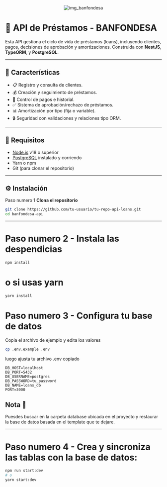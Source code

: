 
 <div align='center'>
     <img src='https://banfondesa.com.do/wp-content/themes/banfondesa/images/logo10anos2.png'  alt='img_banfondesa'/>
 </div>


# 💼 API de Préstamos - BANFONDESA 

Esta API gestiona el ciclo de vida de préstamos (loans), incluyendo clientes, pagos, decisiones de aprobación y amortizaciones. Construida con **NestJS**, **TypeORM**, y **PostgreSQL**.

---

## 🚀 Características

- 📋 Registro y consulta de clientes.
- 💰 Creación y seguimiento de préstamos.
- 🧾 Control de pagos e historial.
- ✅ Sistema de aprobación/rechazo de préstamos.
- 📊 Amortización por tipo (fija o variable).
- 🔒 Seguridad con validaciones y relaciones tipo ORM.

---

## 🧰 Requisitos

- [Node.js](https://nodejs.org/) v18 o superior
- [PostgreSQL](https://www.postgresql.org/) instalado y corriendo
- Yarn o npm
- Git (para clonar el repositorio)

---

## ⚙️ Instalación

 Paso numero 1 **Clona el repositorio**

```bash
git clone https://github.com/tu-usuario/tu-repo-api-loans.git
cd banfondesa-api
``` 
---

# Paso numero 2 -  **Instala las despendicias**
```bash
npm install
```
# o si usas yarn
```bash
yarn install
```

# Paso numero 3 - **Configura tu base de datos**

Copia el archivo de ejemplo y edita los valores

```bash
cp .env.example .env
```
luego ajusta tu archivo .env copiado 


```
DB_HOST=localhost
DB_PORT=5432
DB_USERNAME=postgres
DB_PASSWORD=tu_password
DB_NAME=loans_db
PORT=3000
```

## Nota 📝

Puesdes buscar en la carpeta database ubicada en el proyecto y restaurar la base de datos basada en el template que te dejare.

----
# Paso numero 4 - **Crea y sincroniza las tablas con la base de datos:**

```bash
npm run start:dev
# o
yarn start:dev
```
